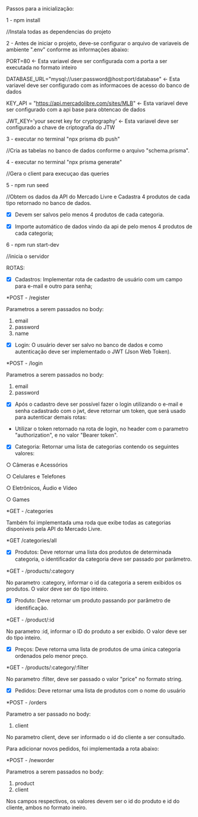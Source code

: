 Passos para a inicialização:

1 - npm install

//Instala todas as dependencias do projeto


2 - Antes de iniciar o projeto, deve-se configurar o arquivo de variaveis de ambiente ".env" conforme as informações abaixo: 

PORT=80 <- Esta variavel deve ser configurada com a porta a ser executada no formato inteiro

DATABASE_URL="mysql://user:password@host:port/database" <- Esta variavel deve ser configurado com as informacoes de acesso do banco de dados

KEY_API = "https://api.mercadolibre.com/sites/MLB" <- Esta variavel deve ser configurado com a api base para obtencao de dados

JWT_KEY='your secret key for cryptography' <- Esta variavel deve ser configurado a chave de criptografia do JTW


3 - executar no terminal "npx prisma db push"

//Cria as tabelas no banco de dados conforme o arquivo "schema.prisma".



4 - executar no terminal "npx prisma generate"

//Gera o client para execuçao das queries



5 - npm run seed

//Obtem os dados da API do Mercado Livre e Cadastra 4 produtos de cada tipo retornado no banco de dados.
- [x] Devem ser salvos pelo menos 4 produtos de cada categoria.
- [x] Importe automático de dados vindo da api de pelo menos 4 produtos de cada categoria;



6 - npm run start-dev

//inicia o servidor



ROTAS:

- [x] Cadastros: Implementar rota de cadastro de usuário com um campo para e-mail e outro para senha;

*POST - /register

Parametros a serem passados no body:

1. email
2. password
3. name


- [x] Login: O usuário dever ser salvo no banco de dados e como autenticação deve ser implementado o JWT (Json Web Token). 

*POST - /login

Parametros a serem passados no body:

1. email
2. password


- [x] Após o cadastro deve ser possível fazer o login utilizando o e-mail e senha cadastrado com o jwt, deve retornar um token, que será usado para autenticar demais rotas:
- Utilizar o token retornado na rota de login, no header com o parametro "authorization", e no valor "Bearer token".


- [x] Categoria: Retornar uma lista de categorias contendo os seguintes valores:

○ Câmeras e Acessórios

○ Celulares e Telefones

○ Eletrônicos, Áudio e Vídeo

○ Games

*GET - /categories

Também foi implementada uma roda que exibe todas as categorias disponiveis pela API do Mercado Livre.

*GET /categories/all


- [x]  Produtos: Deve retornar uma lista dos produtos de determinada categoria, o identiﬁcador da categoria deve ser passado por parâmetro.

*GET - /products/:category

No parametro :category, informar o id da categoria a serem exibidos os produtos. O valor deve ser do tipo inteiro.


- [x] Produto: Deve retornar um produto passando por parâmetro de identiﬁcação.

*GET - /product/:id

No parametro :id, informar o ID do produto a ser exibido. O valor deve ser do tipo inteiro.


- [x] Preços: Deve retorna uma lista de produtos de uma única categoria ordenados pelo menor preço.

*GET - /products/:category/:filter

No parametro :filter, deve ser passado o valor "price" no formato string.


- [x] Pedidos: Deve retornar uma lista de produtos com o nome do usuário

*POST - /orders

Parametro a ser passado no body:
1. client

No parametro client, deve ser informado o id do cliente a ser consultado.

Para adicionar novos pedidos, foi implementada a rota abaixo:

*POST - /neworder

Parametros a serem passados no body:
1. product
2. client

Nos campos respectivos, os valores devem ser o id do produto e id do cliente, ambos no formato ineiro.
